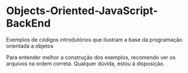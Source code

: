 # Objects-Oriented-JavaScript-BackEnd
Exemplos de códigos introdutórios que ilustram a base da programação orientada a objetos


Para entender melhor a construção dos exemplos, recomendo ver os arquivos na ordem correta. 
Qualquer dúvida, estou à disposição.
